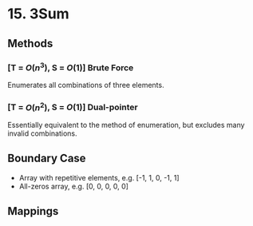 # 15. 3Sum

## Methods
<!-- where I log the developments of my thinkings  -->
### [T = $O(n^3)$, S = $O(1)$] Brute Force
Enumerates all combinations of three elements.

### [T = $O(n^2)$, S = $O(1)$] Dual-pointer
Essentially equivalent to the method of enumeration, but excludes many invalid combinations.

## Boundary Case
<!-- where I log the boundary conditions to think of. -->
- Array with repetitive elements, e.g. [-1, 1, 0, -1, 1]
- All-zeros array, e.g. [0, 0, 0, 0, 0]

## Mappings
<!-- where I build mappings to related topics and log developments. -->